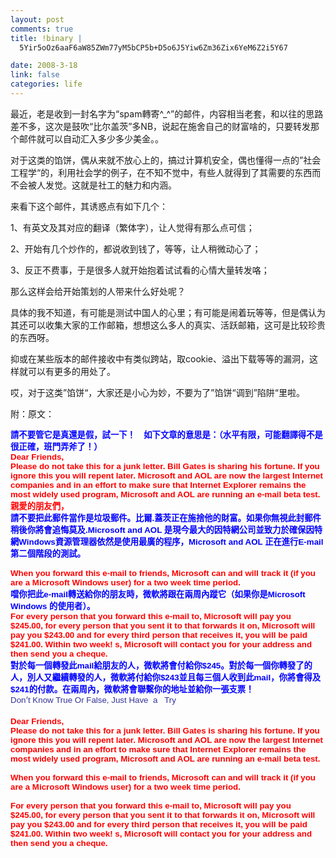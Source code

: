 ```yaml
--- 
layout: post
comments: true
title: !binary |
  5Yir5oOz6aaF6aW85ZWm77yM5bCP5b+D5o6J5Yiw6Zm36Zix6YeM6Z2i5Y67

date: 2008-3-18
link: false
categories: life
---
```

<p>最近，老是收到一封名字为&ldquo;spam轉寄^_^&rdquo;的邮件，内容相当老套，和以往的思路差不多，这次是鼓吹&ldquo;比尔盖茨&rdquo;多NB，说起在施舍自己的财富啥的，只要转发那个邮件就可以自动汇入多少多少美金。。</p>
<p>对于这类的馅饼，偶从来就不放心上的，搞过计算机安全，偶也懂得一点的&rdquo;社会工程学&ldquo;的，利用社会学的例子，在不知不觉中，有些人就得到了其需要的东西而不会被人发觉。这就是社工的魅力和内涵。</p>
<p>来看下这个邮件，其诱惑点有如下几个：</p>
<p>1、有英文及其对应的翻译（繁体字），让人觉得有那么点可信；</p>
<p>2、开始有几个炒作的，都说收到钱了，等等，让人稍微动心了；</p>
<p>3、反正不费事，于是很多人就开始抱着试试看的心情大量转发咯；</p>
<p>那么这样会给开始策划的人带来什么好处呢？</p>
<p>具体的我不知道，有可能是测试中国人的心里；有可能是闹着玩等等，但是偶认为其还可以收集大家的工作邮箱，想想这么多人的真实、活跃邮箱，这可是比较珍贵的东西呀。</p>
<p>抑或在某些版本的邮件接收中有类似跨站，取cookie、溢出下载等等的漏洞，这样就可以有更多的用处了。</p>
<p>哎，对于这类&rdquo;馅饼&ldquo;，大家还是小心为妙，不要为了&rdquo;馅饼&ldquo;调到&rdquo;陷阱&ldquo;里啦。</p>
<p>附：原文：</p>
<p><strong><strong><font size="2" face="PMingLiU" color="blue"><span style="font-size: 10pt; color: blue; font-family: PMingLiU;">請不要管它是真還是假，試一下！　如下文章的意思是：（水平有限，可能翻譯得不是很正確，班門弄斧了！）</span></font></strong></strong><font size="2" face="Verdana"><span lang="EN-US" style="font-size: 10pt; font-family: Verdana;">  <br />
</span></font><strong><strong><font size="2" face="Arial" color="red"><span lang="EN-US" style="font-size: 10pt; color: red; font-family: Arial;">Dear  Friends,</span></font></strong></strong><strong><font size="2" face="Arial" color="red"><span lang="EN-US" style="font-weight: bold; font-size: 10pt; color: red; font-family: Arial;"><br />
<strong><strong><font face="Arial"><span style="font-family: Arial;">Please do not take this for a junk  letter. Bill Gates is sharing his fortune. If you ignore this you will repent  later. Microsoft and AOL are now the largest Internet companies and in an effort  to make sure that Internet Explorer remains the most widely used program,  Microsoft and AOL are running an e-mail beta test.  </span></font></strong></strong></span></font></strong><font size="2" face="Verdana"><span lang="EN-US" style="font-size: 10pt; font-family: Verdana;"><br />
</span></font><strong><strong><font size="2" face="PMingLiU" color="red"><span style="font-size: 10pt; color: red; font-family: PMingLiU;">親愛的朋友們，</span></font></strong></strong><font size="2" face="Verdana"><span lang="EN-US" style="font-size: 10pt; font-family: Verdana;">  <br />
</span></font><strong><strong><font size="2" face="PMingLiU" color="blue"><span style="font-size: 10pt; color: blue; font-family: PMingLiU;">請不要把此郵件當作是垃圾郵件。比爾</span></font></strong></strong><strong><strong><font size="2" face="Arial" color="blue"><span lang="EN-US" style="font-size: 10pt; color: blue; font-family: Arial;">.</span></font></strong></strong><strong><strong><font size="2" face="PMingLiU" color="blue"><span style="font-size: 10pt; color: blue; font-family: PMingLiU;">蓋茨正在施捨他的財富。如果你無視此封郵件稍後你將會追悔莫及</span></font></strong></strong><strong><strong><font size="2" face="Arial" color="blue"><span lang="EN-US" style="font-size: 10pt; color: blue; font-family: Arial;">.Microsoft and AOL  </span></font></strong></strong><strong><strong><font size="2" face="PMingLiU" color="blue"><span style="font-size: 10pt; color: blue; font-family: PMingLiU;">是現今最大的因特網公司並致力於確保因特網</span></font></strong></strong><strong><strong><font size="2" face="Arial" color="blue"><span lang="EN-US" style="font-size: 10pt; color: blue; font-family: Arial;">Windows</span></font></strong></strong><strong><strong><font size="2" face="PMingLiU" color="blue"><span style="font-size: 10pt; color: blue; font-family: PMingLiU;">資源管理器依然是使用最廣的程序，</span></font></strong></strong><strong><strong><font size="2" face="Arial" color="blue"><span lang="EN-US" style="font-size: 10pt; color: blue; font-family: Arial;">Microsoft and AOL  </span></font></strong></strong><strong><strong><font size="2" face="PMingLiU" color="blue"><span style="font-size: 10pt; color: blue; font-family: PMingLiU;">正在進行</span></font></strong></strong><strong><strong><font size="2" face="Arial" color="blue"><span lang="EN-US" style="font-size: 10pt; color: blue; font-family: Arial;">E-mail</span></font></strong></strong><strong><strong><font size="2" face="PMingLiU" color="blue"><span style="font-size: 10pt; color: blue; font-family: PMingLiU;">第二個階段的測試。</span></font></strong></strong><strong><font size="2" face="Arial" color="red"><span lang="EN-US" style="font-weight: bold; font-size: 10pt; color: red; font-family: Arial;"><br />
<br />
<strong><strong><font face="Arial"><span style="font-family: Arial;">When you forward this e-mail to  friends, Microsoft can and will track it (if you are a Microsoft Windows user)  for a two week time period.</span></font></strong></strong></span></font></strong><font size="2" face="Verdana"><span lang="EN-US" style="font-size: 10pt; font-family: Verdana;">  <br />
</span></font><strong><strong><font size="2" face="PMingLiU" color="blue"><span style="font-size: 10pt; color: blue; font-family: PMingLiU;">噹你把此</span></font></strong></strong><strong><strong><font size="2" face="Arial" color="blue"><span lang="EN-US" style="font-size: 10pt; color: blue; font-family: Arial;">e-mail</span></font></strong></strong><strong><strong><font size="2" face="PMingLiU" color="blue"><span style="font-size: 10pt; color: blue; font-family: PMingLiU;">轉送給你的朋友時，微軟將跟在兩周</span></font></strong></strong><strong><strong><font size="2" face="宋体" color="blue"><span style="font-size: 10pt; color: blue; font-family: 宋体;">內蹤它（如果你是</span></font></strong></strong><strong><strong><font size="2" face="Arial" color="blue"><span lang="EN-US" style="font-size: 10pt; color: blue; font-family: Arial;">Microsoft Windows  </span></font></strong></strong><strong><strong><font size="2" face="PMingLiU" color="blue"><span style="font-size: 10pt; color: blue; font-family: PMingLiU;">的使用者）。</span></font></strong></strong><strong><font size="2" face="Arial" color="red"><span lang="EN-US" style="font-weight: bold; font-size: 10pt; color: red; font-family: Arial;"><br />
<strong><strong><font face="Arial"><span style="font-family: Arial;">For every person that you forward  this e-mail to, Microsoft will pay you $245.00, for every person that you sent  it to that forwards it on, Microsoft will pay you $243.00 and for every third  person that receives it, you will be paid $241.00. Within two week! s, Microsoft  will contact you for your address and then send you a cheque.  </span></font></strong></strong></span></font></strong><font size="2" face="Verdana"><span lang="EN-US" style="font-size: 10pt; font-family: Verdana;"><br />
</span></font><strong><strong><font size="2" face="PMingLiU" color="blue"><span style="font-size: 10pt; color: blue; font-family: PMingLiU;">對於每一個轉發此</span></font></strong></strong><strong><strong><font size="2" face="Arial" color="blue"><span lang="EN-US" style="font-size: 10pt; color: blue; font-family: Arial;">mail</span></font></strong></strong><strong><strong><font size="2" face="PMingLiU" color="blue"><span style="font-size: 10pt; color: blue; font-family: PMingLiU;">給朋友的人，微軟將會付給你</span></font></strong></strong><strong><strong><font size="2" face="Arial" color="blue"><span lang="EN-US" style="font-size: 10pt; color: blue; font-family: Arial;">$245</span></font></strong></strong><strong><strong><font size="2" face="PMingLiU" color="blue"><span style="font-size: 10pt; color: blue; font-family: PMingLiU;">。對於每一個你轉發了的人，</span></font></strong></strong><strong><strong><font size="2" face="宋体" color="blue"><span style="font-size: 10pt; color: blue; font-family: 宋体;">別人又繼續轉發的人，微軟將付給你</span></font></strong></strong><strong><strong><font size="2" face="Arial" color="blue"><span lang="EN-US" style="font-size: 10pt; color: blue; font-family: Arial;">$243</span></font></strong></strong><strong><strong><font size="2" face="PMingLiU" color="blue"><span style="font-size: 10pt; color: blue; font-family: PMingLiU;">並且每三個人收到此</span></font></strong></strong><strong><strong><font size="2" face="Arial" color="blue"><span lang="EN-US" style="font-size: 10pt; color: blue; font-family: Arial;">mail</span></font></strong></strong><strong><strong><font size="2" face="PMingLiU" color="blue"><span style="font-size: 10pt; color: blue; font-family: PMingLiU;">，你將會得及</span></font></strong></strong><strong><strong><font size="2" face="Arial" color="blue"><span lang="EN-US" style="font-size: 10pt; color: blue; font-family: Arial;">$241</span></font></strong></strong><strong><strong><font size="2" face="PMingLiU" color="blue"><span style="font-size: 10pt; color: blue; font-family: PMingLiU;">的付款。在兩周</span></font></strong></strong><strong><strong><font size="2" face="宋体" color="blue"><span style="font-size: 10pt; color: blue; font-family: 宋体;">內，微軟將會聯繫你的地址並給你一張支票！　</span></font></strong></strong><font size="2" face="Verdana"><span lang="EN-US" style="font-size: 10pt; font-family: Verdana;"> <br />
</span></font><font size="2" face="Arial" color="#333399"><span lang="EN-US" style="font-size: 10pt; color: rgb(51, 51, 153); font-family: Arial;">Don</span></font><font size="2" color="#333399"><span lang="EN-US" style="font-size: 10pt; color: rgb(51, 51, 153);">&rsquo;</span></font><font size="2" face="Arial" color="#333399"><span lang="EN-US" style="font-size: 10pt; color: rgb(51, 51, 153); font-family: Arial;">t Know True Or  False, Just Have &nbsp;a &nbsp; Try</span></font><font size="2" face="Verdana"><span lang="EN-US" style="font-size: 10pt; font-family: Verdana;">  <br />
</span></font><span lang="EN-US">&nbsp;</span><font size="2" face="Verdana"><span lang="EN-US" style="font-size: 10pt; font-family: Verdana;">  <br />
</span></font><strong><strong><font size="2" face="Arial" color="red"><span lang="EN-US" style="font-size: 10pt; color: red; font-family: Arial;">Dear  Friends,</span></font></strong></strong><strong><font size="2" face="Arial" color="red"><span lang="EN-US" style="font-weight: bold; font-size: 10pt; color: red; font-family: Arial;"><br />
<strong><strong><font face="Arial"><span style="font-family: Arial;">Please do not take this for a junk  letter. Bill Gates is sharing his fortune. If you ignore this you will repent  later. Microsoft and AOL are now the largest Internet companies and in an effort  to make sure that Internet Explorer remains the most widely used program,  Microsoft and AOL are running an e-mail beta test.  </span></font></strong></strong><br />
<br />
<strong><strong><font face="Arial"><span style="font-family: Arial;">When you forward this e-mail to friends, Microsoft  can and will track it (if you are a Microsoft Windows user) for a two week time  period.</span></font></strong></strong><br />
<br />
<strong><strong><font face="Arial"><span style="font-family: Arial;">For every person that you forward this e-mail to,  Microsoft will pay you $245.00, for every person that you sent it to that  forwards it on, Microsoft will pay you $243.00 and for every third person that  receives it, you will be paid $241.00. Within two week! s, Microsoft will  contact you for your address and then send you a cheque.&nbsp;  </span></font></strong></strong></span></font></strong><font size="2" face="Verdana" color="black"><span lang="EN-US" style="font-size: 10pt; color: black; font-family: Verdana;"><br />
</span></font></p>
